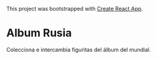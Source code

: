 This project was bootstrapped with [Create React App](https://github.com/facebookincubator/create-react-app).<br>
<h1>Album Rusia</h1>
Colecciona e intercambia figuritas del álbum del mundial.